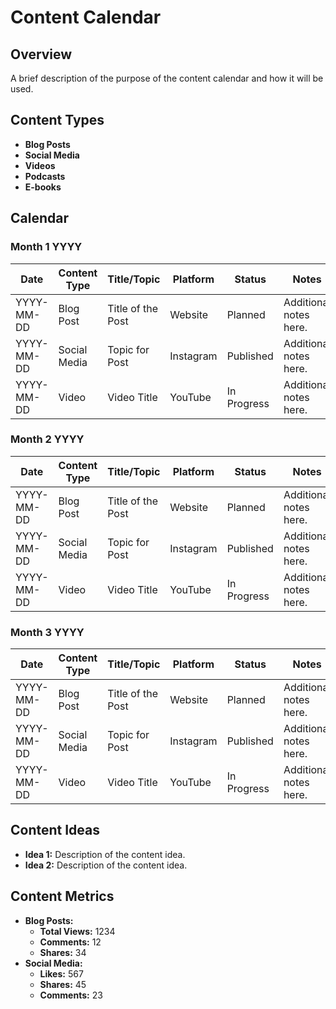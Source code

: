 # Content Calendar

## Overview
A brief description of the purpose of the content calendar and how it will be used.

## Content Types
- **Blog Posts**
- **Social Media**
- **Videos**
- **Podcasts**
- **E-books**

## Calendar

### Month 1 YYYY
| Date       | Content Type    | Title/Topic             | Platform      | Status     | Notes                    |
|------------|-----------------|-------------------------|---------------|------------|--------------------------|
| YYYY-MM-DD | Blog Post        | Title of the Post       | Website       | Planned    | Additional notes here.   |
| YYYY-MM-DD | Social Media     | Topic for Post          | Instagram     | Published  | Additional notes here.   |
| YYYY-MM-DD | Video            | Video Title             | YouTube       | In Progress| Additional notes here.   |

### Month 2 YYYY
| Date       | Content Type    | Title/Topic             | Platform      | Status     | Notes                    |
|------------|-----------------|-------------------------|---------------|------------|--------------------------|
| YYYY-MM-DD | Blog Post        | Title of the Post       | Website       | Planned    | Additional notes here.   |
| YYYY-MM-DD | Social Media     | Topic for Post          | Instagram     | Published  | Additional notes here.   |
| YYYY-MM-DD | Video            | Video Title             | YouTube       | In Progress| Additional notes here.   |

### Month 3 YYYY
| Date       | Content Type    | Title/Topic             | Platform      | Status     | Notes                    |
|------------|-----------------|-------------------------|---------------|------------|--------------------------|
| YYYY-MM-DD | Blog Post        | Title of the Post       | Website       | Planned    | Additional notes here.   |
| YYYY-MM-DD | Social Media     | Topic for Post          | Instagram     | Published  | Additional notes here.   |
| YYYY-MM-DD | Video            | Video Title             | YouTube       | In Progress| Additional notes here.   |

## Content Ideas
- **Idea 1:** Description of the content idea.
- **Idea 2:** Description of the content idea.

## Content Metrics
- **Blog Posts:**
    - **Total Views:** 1234
    - **Comments:** 12
    - **Shares:** 34
- **Social Media:**
    - **Likes:** 567
    - **Shares:** 45
    - **Comments:** 23
